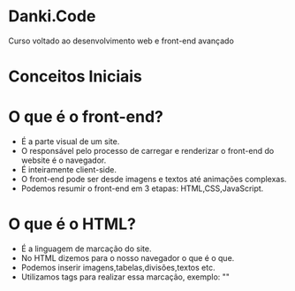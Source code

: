 # Danki.Code
Curso voltado ao desenvolvimento web e front-end avançado

# Conceitos Iniciais
# O que é o front-end?

* É a parte visual de um site.
* O responsável pelo processo de carregar e renderizar o front-end do website é o navegador.
* É inteiramente client-side.
* O front-end pode ser desde imagens e textos até animações complexas.
* Podemos resumir o front-end em 3 etapas: HTML,CSS,JavaScript.

# O que é o HTML?
* É a linguagem de marcação do site.
* No HTML dizemos para o nosso navegador o que é o que.
* Podemos inserir imagens,tabelas,divisões,textos etc.
* Utilizamos tags para realizar essa marcação, exemplo: 
   "<head><title>Meu Site!</title></head>"




